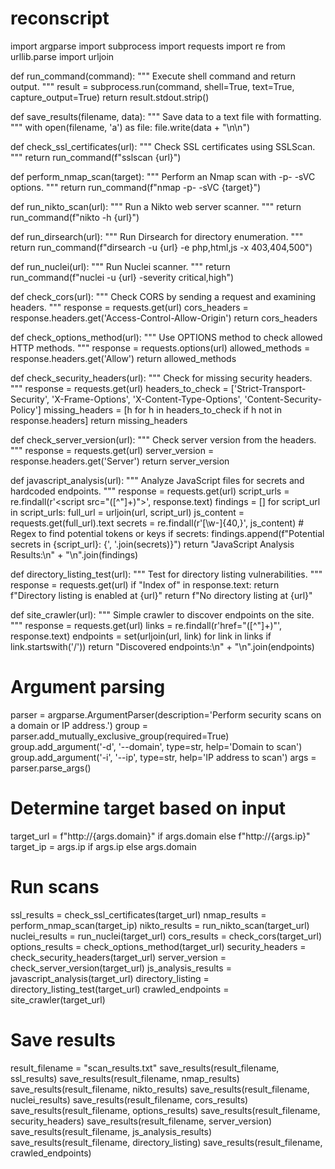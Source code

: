 # reconscript

import argparse
import subprocess
import requests
import re
from urllib.parse import urljoin

def run_command(command):
    """ Execute shell command and return output. """
    result = subprocess.run(command, shell=True, text=True, capture_output=True)
    return result.stdout.strip()

def save_results(filename, data):
    """ Save data to a text file with formatting. """
    with open(filename, 'a') as file:
        file.write(data + "\n\n")

def check_ssl_certificates(url):
    """ Check SSL certificates using SSLScan. """
    return run_command(f"sslscan {url}")

def perform_nmap_scan(target):
    """ Perform an Nmap scan with -p- -sVC options. """
    return run_command(f"nmap -p- -sVC {target}")

def run_nikto_scan(url):
    """ Run a Nikto web server scanner. """
    return run_command(f"nikto -h {url}")

def run_dirsearch(url):
    """ Run Dirsearch for directory enumeration. """
    return run_command(f"dirsearch -u {url} -e php,html,js -x 403,404,500")

def run_nuclei(url):
    """ Run Nuclei scanner. """
    return run_command(f"nuclei -u {url} -severity critical,high")

def check_cors(url):
    """ Check CORS by sending a request and examining headers. """
    response = requests.get(url)
    cors_headers = response.headers.get('Access-Control-Allow-Origin')
    return cors_headers

def check_options_method(url):
    """ Use OPTIONS method to check allowed HTTP methods. """
    response = requests.options(url)
    allowed_methods = response.headers.get('Allow')
    return allowed_methods

def check_security_headers(url):
    """ Check for missing security headers. """
    response = requests.get(url)
    headers_to_check = ['Strict-Transport-Security', 'X-Frame-Options', 'X-Content-Type-Options', 'Content-Security-Policy']
    missing_headers = [h for h in headers_to_check if h not in response.headers]
    return missing_headers

def check_server_version(url):
    """ Check server version from the headers. """
    response = requests.get(url)
    server_version = response.headers.get('Server')
    return server_version

def javascript_analysis(url):
    """ Analyze JavaScript files for secrets and hardcoded endpoints. """
    response = requests.get(url)
    script_urls = re.findall(r'<script src="([^"]+)">', response.text)
    findings = []
    for script_url in script_urls:
        full_url = urljoin(url, script_url)
        js_content = requests.get(full_url).text
        secrets = re.findall(r'[\w-]{40,}', js_content)  # Regex to find potential tokens or keys
        if secrets:
            findings.append(f"Potential secrets in {script_url}: {', '.join(secrets)}")
    return "JavaScript Analysis Results:\n" + "\n".join(findings)

def directory_listing_test(url):
    """ Test for directory listing vulnerabilities. """
    response = requests.get(url)
    if "Index of" in response.text:
        return f"Directory listing is enabled at {url}"
    return f"No directory listing at {url}"

def site_crawler(url):
    """ Simple crawler to discover endpoints on the site. """
    response = requests.get(url)
    links = re.findall(r'href="([^"]+)"', response.text)
    endpoints = set(urljoin(url, link) for link in links if link.startswith('/'))
    return "Discovered endpoints:\n" + "\n".join(endpoints)

# Argument parsing
parser = argparse.ArgumentParser(description='Perform security scans on a domain or IP address.')
group = parser.add_mutually_exclusive_group(required=True)
group.add_argument('-d', '--domain', type=str, help='Domain to scan')
group.add_argument('-i', '--ip', type=str, help='IP address to scan')
args = parser.parse_args()

# Determine target based on input
target_url = f"http://{args.domain}" if args.domain else f"http://{args.ip}"
target_ip = args.ip if args.ip else args.domain

# Run scans
ssl_results = check_ssl_certificates(target_url)
nmap_results = perform_nmap_scan(target_ip)
nikto_results = run_nikto_scan(target_url)
nuclei_results = run_nuclei(target_url)
cors_results = check_cors(target_url)
options_results = check_options_method(target_url)
security_headers = check_security_headers(target_url)
server_version = check_server_version(target_url)
js_analysis_results = javascript_analysis(target_url)
directory_listing = directory_listing_test(target_url)
crawled_endpoints = site_crawler(target_url)

# Save results
result_filename = "scan_results.txt"
save_results(result_filename, ssl_results)
save_results(result_filename, nmap_results)
save_results(result_filename, nikto_results)
save_results(result_filename, nuclei_results)
save_results(result_filename, cors_results)
save_results(result_filename, options_results)
save_results(result_filename, security_headers)
save_results(result_filename, server_version)
save_results(result_filename, js_analysis_results)
save_results(result_filename, directory_listing)
save_results(result_filename, crawled_endpoints)

